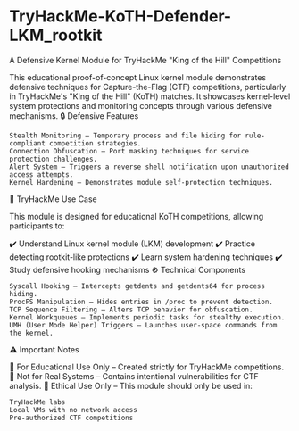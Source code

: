 # TryHackMe-KoTH-Defender-LKM_rootkit
A Defensive Kernel Module for TryHackMe "King of the Hill" Competitions

This educational proof-of-concept Linux kernel module demonstrates defensive techniques for Capture-the-Flag (CTF) competitions, particularly in TryHackMe's "King of the Hill" (KoTH) matches. It showcases kernel-level system protections and monitoring concepts through various defensive mechanisms.
🔒 Defensive Features

    Stealth Monitoring – Temporary process and file hiding for rule-compliant competition strategies.
    Connection Obfuscation – Port masking techniques for service protection challenges.
    Alert System – Triggers a reverse shell notification upon unauthorized access attempts.
    Kernel Hardening – Demonstrates module self-protection techniques.

🎯 TryHackMe Use Case

This module is designed for educational KoTH competitions, allowing participants to:

✔️ Understand Linux kernel module (LKM) development
✔️ Practice detecting rootkit-like protections
✔️ Learn system hardening techniques
✔️ Study defensive hooking mechanisms
⚙️ Technical Components

    Syscall Hooking – Intercepts getdents and getdents64 for process hiding.
    ProcFS Manipulation – Hides entries in /proc to prevent detection.
    TCP Sequence Filtering – Alters TCP behavior for obfuscation.
    Kernel Workqueues – Implements periodic tasks for stealthy execution.
    UMH (User Mode Helper) Triggers – Launches user-space commands from the kernel.

⚠️ Important Notes

🔹 For Educational Use Only – Created strictly for TryHackMe competitions.
🔹 Not for Real Systems – Contains intentional vulnerabilities for CTF analysis.
🔹 Ethical Use Only – This module should only be used in:

    TryHackMe labs
    Local VMs with no network access
    Pre-authorized CTF competitions
